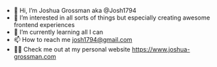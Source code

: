 - 👋 Hi, I’m Joshua Grossman aka @Josh1794
- 👀 I’m interested in all sorts of things but especially creating awesome frontend experiences
- 🌱 I’m currently learning all I can
- 📫 How to reach me josh1794@gmail.com
- 🖖🏻 Check me out at my personal website https://www.joshua-grossman.com
<!---
Josh1794/Josh1794 is a ✨ special ✨ repository because its `README.md` (this file) appears on your GitHub profile.
You can click the Preview link to take a look at your changes.
--->
